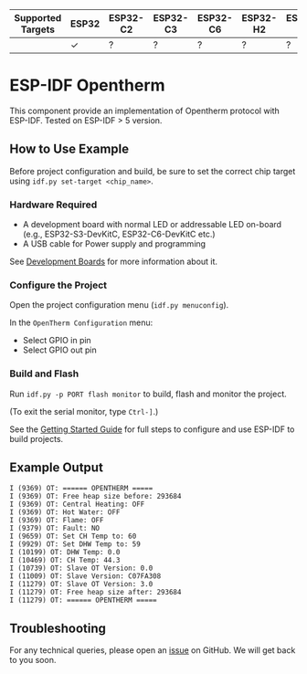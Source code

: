 | Supported Targets | ESP32 | ESP32-C2 | ESP32-C3 | ESP32-C6 | ESP32-H2 | ESP32-S2 | ESP32-S3 |
| ----------------- | ----- | -------- | -------- | -------- | -------- | -------- | -------- |
|                   |   ✓   |    ?     |    ?     |     ?    |     ?    |     ?    |     ?    |

# ESP-IDF Opentherm

This component provide an implementation of Opentherm protocol with ESP-IDF. Tested on ESP-IDF > 5 version.

## How to Use Example

Before project configuration and build, be sure to set the correct chip target using `idf.py set-target <chip_name>`.

### Hardware Required

* A development board with normal LED or addressable LED on-board (e.g., ESP32-S3-DevKitC, ESP32-C6-DevKitC etc.)
* A USB cable for Power supply and programming

See [Development Boards](https://www.espressif.com/en/products/devkits) for more information about it.

### Configure the Project

Open the project configuration menu (`idf.py menuconfig`).

In the `OpenTherm Configuration` menu:

* Select GPIO in pin
* Select GPIO out pin

### Build and Flash

Run `idf.py -p PORT flash monitor` to build, flash and monitor the project.

(To exit the serial monitor, type ``Ctrl-]``.)

See the [Getting Started Guide](https://docs.espressif.com/projects/esp-idf/en/latest/get-started/index.html) for full steps to configure and use ESP-IDF to build projects.

## Example Output

```text
I (9369) OT: ====== OPENTHERM =====
I (9369) OT: Free heap size before: 293684
I (9369) OT: Central Heating: OFF
I (9369) OT: Hot Water: OFF
I (9369) OT: Flame: OFF
I (9379) OT: Fault: NO
I (9659) OT: Set CH Temp to: 60
I (9929) OT: Set DHW Temp to: 59
I (10199) OT: DHW Temp: 0.0
I (10469) OT: CH Temp: 44.3
I (10739) OT: Slave OT Version: 0.0
I (11009) OT: Slave Version: C07FA308
I (11279) OT: Slave OT Version: 3.0
I (11279) OT: Free heap size after: 293684
I (11279) OT: ====== OPENTHERM =====
```

## Troubleshooting

For any technical queries, please open an [issue](https://github.com/sazanof/esp-idf-opentherm/issues) on GitHub. We will get back to you soon.

